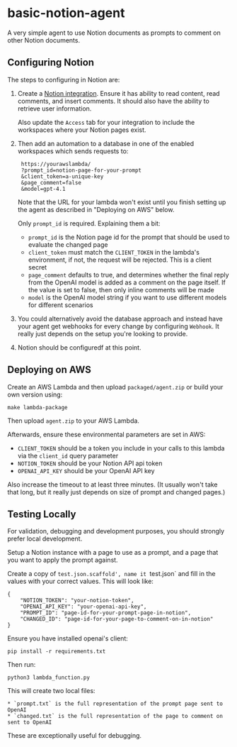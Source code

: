# basic-notion-agent
A very simple agent to use Notion documents as prompts to comment on other Notion documents.


## Configuring Notion

The steps to configuring in Notion are:

1. Create a [Notion integration](https://www.notion.so/profile/integrations).
    Ensure it has ability to read content, read comments, and insert comments.
    It should also have the ability to retrieve user information.

    Also update the `Access` tab for your integration to include the workspaces
    where your Notion pages exist.
2. Then add an automation to a database in one of the enabled workspaces which
    sends requests to:

        https://yourawslambda/
        ?prompt_id=notion-page-for-your-prompt
        &client_token=a-unique-key
        &page_comment=false
        &model=gpt-4.1

    Note that the URL for your lambda won't exist until you finish setting up the agent as described
    in "Deploying on AWS" below.
    
    Only `prompt_id` is required. Explaining them a bit:

    * `prompt_id` is the Notion page id for the prompt that should be used to evaluate the changed page
    * `client_token` must match the `CLIENT_TOKEN` in the lambda's environment,
        if not, the request will be rejected.
        This is a client secret
    * `page_comment` defaults to true, and determines whether the final reply from the
        OpenAI model is added as a comment on the page itself. If the value is set to false,
        then only inline comments will be made
    * `model` is the OpenAI model string if you want to use different models for different scenarios
3. You could alternatively avoid the database approach and instead have your agent
    get webhooks for every change by configuring `Webhook`.
    It really just depends on the setup you're looking to provide.
4. Notion should be configuredf at this point.


## Deploying on AWS

Create an AWS Lambda and then upload `packaged/agent.zip` or
build your own version using:

    make lambda-package

Then upload `agent.zip` to your AWS Lambda.

Afterwards, ensure these environmental parameters are set in AWS:

* `CLIENT_TOKEN` should be a token you include in your calls to this lambda via
    the `client_id` query parameter
* `NOTION_TOKEN` should be your Notion API api token
* `OPENAI_API_KEY` should be your OpenAI API key

Also increase the timeout to at least three minutes.
(It usually won't take that long, but it really just depends
on size of prompt and changed pages.)


## Testing Locally

For validation, debugging and development purposes, you should
strongly prefer local development.

Setup a Notion instance with a page to use as a prompt,
and a page that you want to apply the prompt against.

Create a copy of
`test.json.scaffold', name it `test.json`
and fill in the values with your correct values.
This will look like:

    {
        "NOTION_TOKEN": "your-notion-token",
        "OPENAI_API_KEY": "your-openai-api-key",
        "PROMPT_ID": "page-id-for-your-prompt-page-in-notion",
        "CHANGED_ID": "page-id-for-your-page-to-comment-on-in-notion"
    }

Ensure you have installed openai's client:

    pip install -r requirements.txt


Then run:

    python3 lambda_function.py

This will create two local files:

    * `prompt.txt` is the full representation of the prompt page sent to OpenAI
    * `changed.txt` is the full representation of the page to comment on sent to OpenAI

These are exceptionally useful for debugging.

